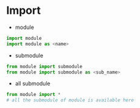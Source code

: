 # Import
- module

```python
import module
import module as <name>
```

- submodule

```python
from module import submodule
from module import submodule as <sub_name>
```

- all submodule

```python
from module import *
# all the submodule of module is available here

```